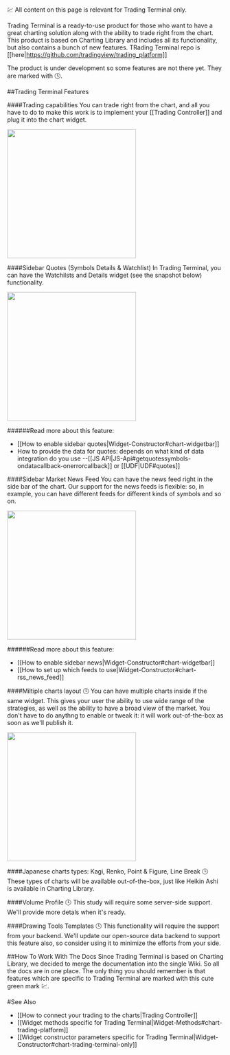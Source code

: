 :chart: All content on this page is relevant for Trading Terminal only.

Trading Terminal is a ready-to-use product for those who want to have a great charting solution along with the ability to trade right from the chart. This product is based on Charting Library and includes all its functionality, but also contains a bunch of new features. TRading Terminal repo is [[here|https://github.com/tradingview/trading_platform]] 

The product is under development so some features are not there yet. They are marked with :clock4:.

##Trading Terminal Features

####Trading capabilities
You can trade right from the chart, and all you have to do to make this work is to implement your [[Trading Controller]] and plug it into the chart widget.

<a href="https://www.dropbox.com/s/6ttw7a7tl6ipt27/tt_trading.png?dl=0" target="_blank"><img src="https://www.dropbox.com/s/6ttw7a7tl6ipt27/tt_trading.png?dl=1" width="300"/></a>

####Sidebar Quotes (Symbols Details & Watchlist)
In Trading Terminal, you can have the Watchilsts and Details widget (see the snapshot below) functionality.

<a href="https://www.dropbox.com/s/hrs6l0ejwgvw0mr/tt_top.png?dl=0" target="_blank"><img src="https://www.dropbox.com/s/hrs6l0ejwgvw0mr/tt_top.png?dl=1" width="300"/></a>

######Read more about this feature:
  * [[How to enable sidebar quotes|Widget-Constructor#chart-widgetbar]]
  * How to provide the data for quotes: depends on what kind of data integration do you use --[[JS API|JS-Api#getquotessymbols-ondatacallback-onerrorcallback]] or [[UDF|UDF#quotes]]

####Sidebar Market News Feed
You can have the news feed right in the side bar of the chart. Our support for the news feeds is flexible: so, in example, you can have different feeds for different kinds of symbols and so on.

<a href="https://www.dropbox.com/s/qa7f42mszeexf96/tt_bottom.png?dl=0" target="_blank"><img src="https://www.dropbox.com/s/qa7f42mszeexf96/tt_bottom.png?dl=1" width="300"/></a>

######Read more about this feature:
  * [[How to enable sidebar news|Widget-Constructor#chart-widgetbar]]
  * [[How to set up which feeds to use|Widget-Constructor#chart-rss_news_feed]]

####Miltiple charts layout :clock4:
You can have multiple charts inside if the same widget. This gives your user the ability to use wide range of the strategies, as well as the ability to have a broad view of the market. You don't have to do anythng to enable or tweak it: it will work out-of-the-box as soon as we'll publish it.

<a href="https://www.dropbox.com/s/ev65w402f2n7hpw/tt_charts.png?dl=0" target="_blank"><img src="https://www.dropbox.com/s/ev65w402f2n7hpw/tt_charts.png?dl=1" width="300"/></a>

####Japanese charts types: Kagi, Renko, Point & Figure, Line Break :clock4:
These types of charts will be available out-of-the-box, just like Heikin Ashi is available in Charting Library.

####Volume Profile :clock4:
This study will require some server-side support. We'll provide more detals when it's ready.

####Drawing Tools Templates :clock4: 
This functionality will require the support from your backend. We'll update our open-source data backend to support this feature also, so consider using it to minimize the efforts from your side.

##How To Work With The Docs
Since Trading Terminal is based on Charting Library, we decided to merge the documentation into the single Wiki. So all the docs are in one place. The only thing you should remember is that features which are specific to Trading Terminal are marked with this cute green mark :chart:.


#See Also
  * [[How to connect your trading to the charts|Trading Controller]] 
  * [[Widget methods specific for Trading Terminal|Widget-Methods#chart-trading-platform]]
  * [[Widget constructor parameters specific for Trading Terminal|Widget-Constructor#chart-trading-terminal-only]]